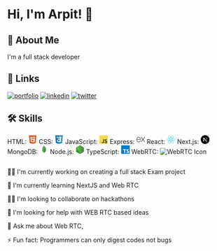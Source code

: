 
# Hi, I'm Arpit! 👋


## 🚀 About Me
I'm a full stack developer 


## 🔗 Links
[![portfolio](https://img.shields.io/badge/my_portfolio-000?style=for-the-badge&logo=ko-fi&logoColor=white)](http://portfolio-puce-gamma-46.vercel.app/)
[![linkedin](https://img.shields.io/badge/linkedin-0A66C2?style=for-the-badge&logo=linkedin&logoColor=white)](https://in.linkedin.com/in/arpit-shukla-270231247)
[![twitter](https://img.shields.io/badge/twitter-1DA1F2?style=for-the-badge&logo=twitter&logoColor=white)](https://twitter.com/ArpitSh53514231)



## 🛠 Skills
 HTML: <img src="https://raw.githubusercontent.com/devicons/devicon/master/icons/html5/html5-original.svg" alt="HTML Icon" width="20" height="20"/>
 CSS: <img src="https://raw.githubusercontent.com/devicons/devicon/master/icons/css3/css3-original.svg" alt="CSS Icon" width="20" height="20"/>
 JavaScript: <img src="https://raw.githubusercontent.com/devicons/devicon/master/icons/javascript/javascript-original.svg" alt="JavaScript Icon" width="20" height="20"/> 
 Express: <img src="https://raw.githubusercontent.com/devicons/devicon/master/icons/express/express-original.svg" alt="Express Icon" width="20" height="20"/>
 React: <img src="https://raw.githubusercontent.com/devicons/devicon/master/icons/react/react-original.svg" alt="React Icon" width="20" height="20"/> 
 Next.js: <img src="https://raw.githubusercontent.com/devicons/devicon/master/icons/nextjs/nextjs-original.svg" alt="Next.js Icon" width="20" height="20"/>
 MongoDB: <img src="https://raw.githubusercontent.com/devicons/devicon/master/icons/mongodb/mongodb-original.svg" alt="MongoDB Icon" width="20" height="20"/>
 Node.js: <img src="https://raw.githubusercontent.com/devicons/devicon/master/icons/nodejs/nodejs-original.svg" alt="Node.js Icon" width="20" height="20"/> 
 TypeScript: <img src="https://raw.githubusercontent.com/devicons/devicon/master/icons/typescript/typescript-original.svg" alt="TypeScript Icon" width="20" height="20"/> 
 WebRTC: <img src="https://raw.githubusercontent.com/devicons/devicon/master/icons/webrtc/webrtc-original.svg" alt="WebRTC Icon" width="20" height="20"/>


##  
👩‍💻 I'm currently working on creating a full stack Exam project 

🧠 I'm currently learning NextJS and Web RTC

👯‍♀️ I'm looking to collaborate on hackathons 

🤔 I'm looking for help with WEB RTC based ideas

💬 Ask me about Web RTC, 

⚡️ Fun fact: Programmers can only digest codes not bugs

